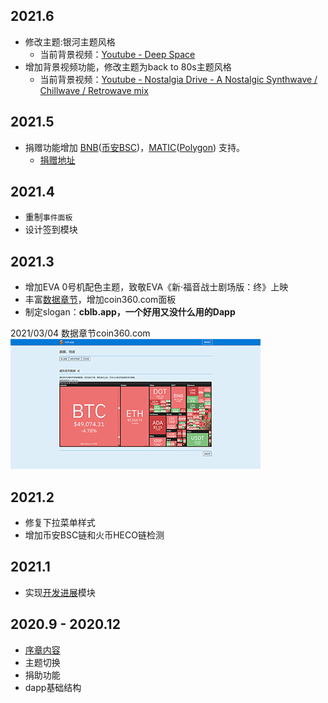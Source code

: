 ## 2021.6
- 修改主题:银河主题风格
    - 当前背景视频：[Youtube - Deep Space](https://www.youtube.com/watch?v=4oY3v0jAWr4)
- 增加背景视频功能，修改主题为back to 80s主题风格
    - 当前背景视频：[Youtube - Nostalgia Drive - A Nostalgic Synthwave / Chillwave / Retrowave mix](https://www.youtube.com/watch?v=Ek4IRwHBqyo)

## 2021.5

- 捐赠功能增加 [BNB](https://coinmarketcap.com/zh/currencies/binance-coin/)([币安BSC](https://github.com/binance-chain/whitepaper/blob/master/WHITEPAPER.md))，[MATIC](https://coinmarketcap.com/zh/currencies/polygon/)([Polygon](https://polygon.technology/)) 支持。
    - [捐赠地址](https://cblb.app/donation)

## 2021.4

- 重制`事件面板`
- 设计签到模块

## 2021.3

- 增加EVA 0号机配色主题，致敬EVA《新·福音战士剧场版：终》上映
- 丰富[数据章节](https://cblb.app/data/token)，增加coin360.com面板
- 制定slogan：**cblb.app，一个好用又没什么用的Dapp**


2021/03/04 数据章节coin360.com  
![](https://raw.githubusercontent.com/cblber/cblb-app-progress/master/img/20210304.png)

## 2021.2

- 修复下拉菜单样式
- 增加币安BSC链和火币HECO链检测

## 2021.1

- 实现[开发进展](https://cblb.app/data/progress)模块

## 2020.9 - 2020.12 

- [序章内容](https://cblb.app/prologue)
- 主题切换
- 捐助功能
- dapp基础结构